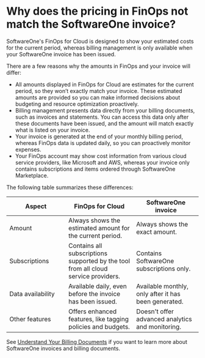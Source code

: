 # Why does the pricing in FinOps not match the SoftwareOne invoice?

SoftwareOne's FinOps for Cloud is designed to show your estimated costs for the current period, whereas billing management is only available when your SoftwareOne invoice has been issued.&#x20;

There are a few reasons why the amounts in FinOps and your invoice will differ:

* All amounts displayed in FinOps for Cloud are estimates for the current period, so they won’t exactly match your invoice. These estimated amounts are provided so you can make informed decisions about budgeting and resource optimization proactively.&#x20;
* Billing management presents data directly from your billing documents, such as invoices and statements. You can access this data only after these documents have been issued, and the amount will match exactly what is listed on your invoice.&#x20;
* Your invoice is generated at the end of your monthly billing period, whereas FinOps data is updated daily, so you can proactively monitor expenses.&#x20;
* Your FinOps account may show cost information from various cloud service providers, like Microsoft and AWS, whereas your invoice only contains subscriptions and items ordered through SoftwareOne Marketplace.

The following table summarizes these differences:

<table><thead><tr><th width="201">Aspect</th><th width="267">FinOps for Cloud</th><th width="249">SoftwareOne invoice</th></tr></thead><tbody><tr><td>Amount</td><td>Always shows the estimated amount for the current period. </td><td>Always shows the exact amount. </td></tr><tr><td>Subscriptions</td><td>Contains all subscriptions supported by the tool from all cloud service providers.</td><td>Contains SoftwareOne subscriptions only.</td></tr><tr><td>Data availability</td><td>Available daily, even before the invoice has been issued.</td><td>Available monthly, only after it has been generated. </td></tr><tr><td>Other features</td><td>Offers enhanced features, like tagging policies and budgets.</td><td>Doesn't offer advanced analytics and monitoring.</td></tr></tbody></table>

See [Understand Your Billing Documents](../../../modules-and-features/marketplace/billing/understand-your-billing-documents.md) if you want to learn more about SoftwareOne invoices and billing documents.
